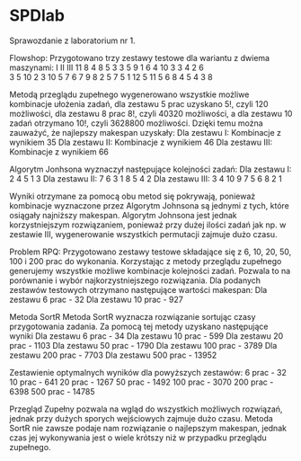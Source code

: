 # SPDlab
Sprawozdanie z laboratorium nr 1.

Flowshop:
Przygotowano trzy zestawy testowe dla wariantu z dwiema maszynami:
I		II		III
11  8		4   8		5  3
3   5   	9   1		6  4
10  3   	3   4		2  6 	
3   5   	10  2		3  10
5   7		6   7		9  8
		2   5		7  5
		1   12		5  11
		5   6		8  4
				5  4
				3  8

Metodą przeglądu zupełnego wygenerowano wszystkie możliwe kombinacje ułożenia zadań, dla zestawu 5 prac uzyskano 5!, czyli 120 możliwości,
dla zestawu 8 prac 8!, czyli 40320 możliwości, a dla zestawu 10 zadań otrzymano 10!, czyli 3628800 możliwości.
Dzięki temu można zauważyć, że najlepszy makespan uzyskały:
Dla zestawu I: Kombinacje z wynikiem 35
Dla zestawu II: Kombinacje z wynikiem 46
Dla zestawu III: Kombinacje z wynikiem 66

Algorytm Jonhsona wyznaczył następujące kolejności zadań:
Dla zestawu I: 2 4 5 1 3
Dla zestawu II: 7 6 3 1 8 5 4 2
Dla zestawu III: 3 4 10 9 7 5 6 8 2 1

Wyniki otrzymane za pomocą obu metod się pokrywają, ponieważ kombinacje wyznaczone przez Algorytm Johnsona są jednymi z tych, które osiągały najniższy makespan.
Algorytm Johnsona jest jednak korzystniejszym rozwiązaniem, ponieważ przy dużej ilości zadań jak np. w zestawie III, wygenerowanie wszystkich permutacji zajmuje dużo czasu.


Problem RPQ:
Przygotowano zestawy testowe składające się z 6, 10, 20, 50, 100 i 200 prac do wykonania.
Korzystając z metody przeglądu zupełnego generujemy wszystkie możliwe kombinacje kolejności zadań.
Pozwala to na porównanie i wybór najkorzystniejszego rozwiązania. Dla podanych zestawów testowych otrzymano następujące wartości makespan:
Dla zestawu 6 prac - 32
Dla zestawu 10 prac - 927
 

Metoda SortR
Metoda SortR wyznacza rozwiązanie sortując czasy przygotowania zadania.
Za pomocą tej metody uzyskano następujące wyniki
Dla zestawu 6 prac - 34
Dla zestawu 10 prac - 599
Dla zestawu 20 prac - 1103
Dla zestawu 50 prac - 1790
Dla zestawu 100 prac - 3789
Dla zestawu 200 prac - 7703
Dla zestawu 500 prac - 13952

Zestawienie optymalnych wyników dla powyższych zestawów:
6 prac - 32
10 prac - 641
20 prac - 1267
50 prac - 1492
100 prac - 3070
200 prac - 6398
500 prac - 14785

Przegląd Zupełny pozwala na wgląd do wszystkich możliwych rozwiązań, jednak przy dużych sporych wejściowych zajmuje dużo czasu.
Metoda SortR nie zawsze podaje nam rozwiązanie o najlepszym makespan, jednak czas jej wykonywania jest o wiele krótszy niż w przypadku przeglądu zupełnego.

